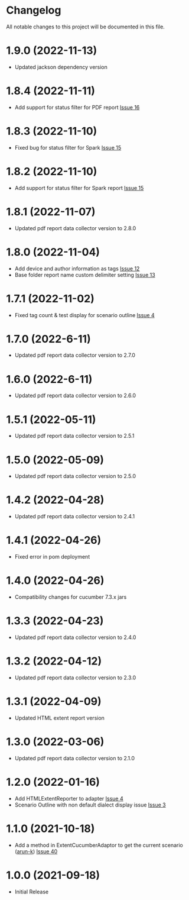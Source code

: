 # Changelog
All notable changes to this project will be documented in this file.

# 1.9.0 (2022-11-13)

* Updated jackson dependency version

# 1.8.4 (2022-11-11)

* Add support for status filter for PDF report [Issue 16](https://github.com/grasshopper7/extentreports-cucumber7-adapter/issues/16)

# 1.8.3 (2022-11-10)

* Fixed bug for status filter for Spark [Issue 15](https://github.com/grasshopper7/extentreports-cucumber7-adapter/issues/15)

# 1.8.2 (2022-11-10)

* Add support for status filter for Spark report [Issue 15](https://github.com/grasshopper7/extentreports-cucumber7-adapter/issues/15)

# 1.8.1 (2022-11-07)

* Updated pdf report data collector version to 2.8.0

# 1.8.0 (2022-11-04)

* Add device and author information as tags [Issue 12](https://github.com/grasshopper7/extentreports-cucumber7-adapter/issues/12)
* Base folder report name custom delimiter setting [Issue 13](https://github.com/grasshopper7/extentreports-cucumber7-adapter/issues/13)

# 1.7.1 (2022-11-02)

* Fixed tag count & test display for scenario outline [Issue 4](https://github.com/grasshopper7/extentreports-cucumber7-adapter/issues/5)

# 1.7.0 (2022-6-11)

* Updated pdf report data collector version to 2.7.0

# 1.6.0 (2022-6-11)

* Updated pdf report data collector version to 2.6.0

# 1.5.1 (2022-05-11)

* Updated pdf report data collector version to 2.5.1

# 1.5.0 (2022-05-09)

* Updated pdf report data collector version to 2.5.0

# 1.4.2 (2022-04-28)

* Updated pdf report data collector version to 2.4.1

# 1.4.1 (2022-04-26)

* Fixed error in pom deployment

# 1.4.0 (2022-04-26)

* Compatibility changes for cucumber 7.3.x jars

# 1.3.3 (2022-04-23)

* Updated pdf report data collector version to 2.4.0

# 1.3.2 (2022-04-12)

* Updated pdf report data collector version to 2.3.0

# 1.3.1 (2022-04-09)
* Updated HTML extent report version

# 1.3.0 (2022-03-06)

* Updated pdf report data collector version to 2.1.0

# 1.2.0 (2022-01-16)

* Add HTMLExtentReporter to adapter [Issue 4](https://github.com/grasshopper7/extentreports-cucumber7-adapter/issues/4)
* Scenario Outline with non default dialect display issue [Issue 3](https://github.com/grasshopper7/extentreports-cucumber6-adapter/issues/3)

# 1.1.0 (2021-10-18)

* Add a method in ExtentCucumberAdaptor to get the current scenario ([arun-k](https://github.com/arun-k)) [Issue 40](https://github.com/grasshopper7/extentreports-cucumber7-adapter/issues/1)

# 1.0.0 (2021-09-18)

* Initial Release 

